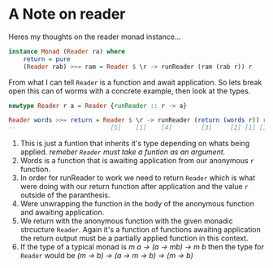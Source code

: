 # A Note on reader

Heres my thoughts on the reader monad instance...

```haskell
instance Monad (Reader ra) where
    return = pure
    (Reader rab) >>= ram = Reader $ \r -> runReader (ram (rab r)) r
```

From what I can tell `Reader` is a function and await application. So lets break open this can of worms with a concrete example, then look at the types.

```haskell
newtype Reader r a = Reader {runReader :: r -> a}

Reader words >>= return = Reader $ \r -> runReader (return (words r)) r
--                          [5]    [1]    [4]        [3]     [2] [1] [1]
```

1. This is just a funtion that inherits it's type depending on whats being applied. *remeber `Reader` must take a funtion as an argument.*
2. Words is a function that is awaiting application from our anonymous `r` function.
3. In order for runReader to work we need to return `Reader` which is what were doing with our return function after application and the value `r` outside of the paranthesis.
4. Were unwrapping the function in the body of the anonymous function and awaiting application.
5. We return with the anonymous function with the given monadic strcucture `Reader`. Again it's a function of functions awaiting application the return output must be a partially applied function in this context.
6. If the type of a typical monad is *m a -> (a -> mb) -> m b* then the type for `Reader` would be *(m -> b) -> (a -> m -> b) -> (m -> b)*